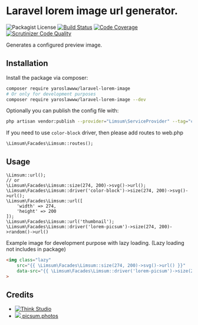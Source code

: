 # Laravel lorem image url generator.
![Packagist License](https://img.shields.io/packagist/l/yaroslawww/laravel-lorem-image?color=%234dc71f)
[![Build Status](https://scrutinizer-ci.com/g/yaroslawww/laravel-lorem-image/badges/build.png?b=master)](https://scrutinizer-ci.com/g/yaroslawww/laravel-lorem-image/build-status/master)
[![Code Coverage](https://scrutinizer-ci.com/g/yaroslawww/laravel-lorem-image/badges/coverage.png?b=master)](https://scrutinizer-ci.com/g/yaroslawww/laravel-lorem-image/?branch=master)
[![Scrutinizer Code Quality](https://scrutinizer-ci.com/g/yaroslawww/laravel-lorem-image/badges/quality-score.png?b=master)](https://scrutinizer-ci.com/g/yaroslawww/laravel-lorem-image/?branch=master)

Generates a configured preview image.

## Installation

Install the package via composer:

```bash
composer require yaroslawww/laravel-lorem-image
# Or only for development purposes
composer require yaroslawww/laravel-lorem-image --dev
```

Optionally you can publish the config file with:

```bash
php artisan vendor:publish --provider="Limsum\ServiceProvider" --tag="config"
```

If you need to use `color-block` driver, then please add routes to web.php
```injectablephp
\Limsum\Facades\Limsum::routes();
```

## Usage

```injectablephp
\Limsum::url();
// or
\Limsum\Facades\Limsum::size(274, 200)->svg()->url();
\Limsum\Facades\Limsum::driver('color-block')->size(274, 200)->svg()->url();
\Limsum\Facades\Limsum::url([
    'width' => 274,
    'height' => 200
]);
\Limsum\Facades\Limsum::url('thumbnail');
\Limsum\Facades\Limsum::driver('lorem-picsum')->size(274, 200)->random()->url()
```

Example image for development purpose with lazy loading. (Lazy loading not includes in package)

```html
<img class="lazy"
    src="{{ \Limsum\Facades\Limsum::size(274, 200)->svg()->url() }}"
    data-src="{{ \Limsum\Facades\Limsum::driver('lorem-picsum')->size(274, 200)->random()->url() }}"
>
```

## Credits

- [![Think Studio](https://yaroslawww.github.io/images/sponsors/packages/logo-think-studio.png)](https://think.studio/)
- [![](https://www.google.com/s2/favicons?domain=picsum.photos) picsum.photos](https://picsum.photos/)
  
